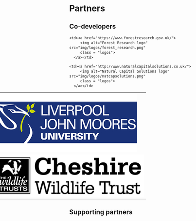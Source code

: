 # Partners

## Co-developers

<table style="display: block; margin-left:50%, margin-right:50%; transform: translate(-50%, 0);">
  <tr>
    <td> <a href="https://www.ljmu.ac.uk/">
         <img alt="LJMU logo" src="img/logos/LJMU_logo.jpg"
         class = "logos">
      </a> </td>

    <td><a href="https://www.forestresearch.gov.uk/">
         <img alt="Forest Research logo" src="img/logos/forest_research.png"
         class = "logos">
      </a></td>
   </tr>
   
   <tr>
    <td> <a href="https://www.cheshirewildlifetrust.org.uk/">
         <img alt="CWT logo" src="img/logos/CWTlogo.jpg"
         class = "logos">
      </a> </td>

    <td><a href="http://www.naturalcapitalsolutions.co.uk/">
         <img alt="Natural Capital Solutions logo" src="img/logos/natcapsolutions.png"
         class = "logos">
      </a></td>
   </tr>
   
</table>


## Supporting partners

